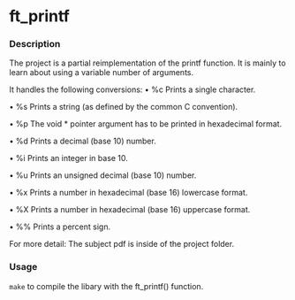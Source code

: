 # ft_printf

### Description

The project is a partial reimplementation of the printf function.
It is mainly to learn about using a variable number of arguments.

It handles the following conversions:
• %c Prints a single character.

• %s Prints a string (as defined by the common C convention).

• %p The void * pointer argument has to be printed in hexadecimal format.

• %d Prints a decimal (base 10) number.

• %i Prints an integer in base 10.

• %u Prints an unsigned decimal (base 10) number.

• %x Prints a number in hexadecimal (base 16) lowercase format.

• %X Prints a number in hexadecimal (base 16) uppercase format.

• %% Prints a percent sign.


For more detail: The subject pdf is inside of the project folder.

### Usage

``make`` to compile the libary with the ft_printf() function.
